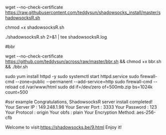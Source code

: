 wget --no-check-certificate https://raw.githubusercontent.com/teddysun/shadowsocks_install/master/shadowsocksR.sh

chmod +x shadowsocksR.sh

./shadowsocksR.sh 2>&1 | tee shadowsocksR.log



#bbr

wget --no-check-certificate https://github.com/teddysun/across/raw/master/bbr.sh && chmod +x bbr.sh && ./bbr.sh


sudo yum install httpd -y
sudo systemctl start httpd.service
sudo firewall-cmd --zone=public --permanent --add-service=http
sudo firewall-cmd --reload
cd /var/www/html
sudo dd if=/dev/zero of=500mb.zip bs=1024k count=500









#ssr example
Congratulations, ShadowsocksR server install completed!
Your Server IP        :  149.248.1.98
Your Server Port      :  3333
Your Password         :  123
Your Protocol         :  origin
Your obfs             :  plain
Your Encryption Method:  aes-256-cfb

Welcome to visit:https://shadowsocks.be/9.html
Enjoy it!
